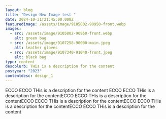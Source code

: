 ```yaml
---
layout: blog
title: "Design-New Image test "
date: 2024-10-31T21:45:00.000Z
featuredimage: /assets/image/9105802-90950-front.webp
images:
  - src: /assets/image/9105802-90950-front.webp
    alt: green bag
  - src: /assets/image/9107258-90000-main.jpeg
    alt: leather gloves
  - src: /assets/image/9107340-91040-front.jpeg
    alt: black bag
type: content
descblurb: THis is a description for the content
postyear: "2023"
contentdesc: design_1
---
```

ECCO ECCO THis is a description for the content ECCO ECCO THis is a description for the contentECCO ECCO THis is a description for the contentECCO ECCO THis is a description for the contentECCO ECCO THis is a description for the contentECCO ECCO THis is a description for the content
